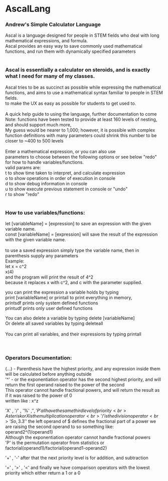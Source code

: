 # AscalLang
<h3>Andrew's Simple Calculator Language</h3>
Ascal is a language designed for people in STEM fields who deal with long mathematical expressions, and formula.<br>
Ascal provides an easy way to save commonly used mathematical functions, and run them with dynamically specified parameters<br>
<br>
<h3>Ascal is essentially a calculator on steroids, and is exactly what I need for many of my classes.</h3> 
Ascal tries to be as succinct as possible while expressing the mathematical functions, and aims to use a mathematical syntax familiar to people in STEM fields.<br>
to make the UX as easy as possible for students to get used to.<br>
<br>
A quick help guide to using the language, further documentation to come<br>
Note: functions have been tested to provide at least 160 levels of nesting, and should support much more, <br>My guess would be nearer to 1,000; however, it is possible with complex function definitions with many parameters could shrink this number to be closer to ~400 to 500 levels<br>
<br>
Enter a mathematical expression, or you can also use<br> 
parameters to choose between the following options or see below "redo" for how to handle variables/functions.<br>
valid params are:<br>
t to show time taken to interpret, and calculate expression<br>
o to show operations in order of execution in console<br>
d to show debug information in console<br>
u to show execute previous statement in console or "undo"<br>
r to show "redo"<br>
<br>
<h3>How to use variables/functions:</h3>
let [variableName] = [expression] to save an expression with the given variable name.<br>
const [variableName] = [expression] will save the result of the expression with the given variable name.<br>
<br>
to use a saved expression simply type the variable name, then in parenthesis supply any parameters
<br>
Example:<br>
let x = c^2<br>
x(4)<br>
and the program will print the result of 4^2<br>
because it replaces x with c^2, and c with the parameter supplied.<br>

you can print the expression a variable holds by typing<br>
print [variableName] or printall to print everything in memory,<br>
printsdf prints only system defined functions<br>
printudf prints only user defined functions<br>

You can also delete a variable by typing delete [variableName]<br>
Or delete all saved variables by typing deleteall<br>
<br>
You can print all variables, and their expressions by typing printall<br>
<br>
<br>
<h3>Operators Documentation:</h3>
  (...) - Parenthesis have the highest priority, and any expression inside them will be calculated before anything outside<br>
  '^' - or the exponentiation operator has the second highest priority, and will return the first operand raised to the power of the
  second<br>
  This operator cannot handle fractional powers, and will return the result as if it was raised to the power of 0<br>
  written like : x^z<br>
  
  'X' , '/' , '%' ,'$' , 'P' all have the same third level of priority<br>
  Asterisk or X is the multiplication operator<br>
  '/' is the division operator<br>
  '%' is not exactly modulus, as it returns the entire remainder, including the decimal part<br>
  So, 3.3 % 2 = 1.3, not 1 like with the common modulus operator
  '$' the left operand of $ defines the fractional part of a power we are raising the second operand to so something like:<br>
  operand2^(1/operand1)<br>
  Although the exponentiation operator cannot handle fractional powers<br>
  'P' is the permutation operator from statistics or factorial(operand1)/factorial(operand1-operand2)<br>
  
  '+' , '-' after that the next priority level is for addition, and subtraction<br>
  
  '=' , '>' , '<' and finally we have comparison operators with the lowest priority which either return a 1 or a 0<br>
